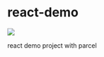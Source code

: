 # react-demo
![](https://github.com/dunmengjun/react-demo/workflows/Build/badge.svg)

react demo project with parcel
